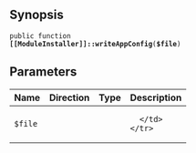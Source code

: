 ## Synopsis

<code>public function <b>[[ModuleInstaller]]::writeAppConfig</b>(<b>$file</b>)</code>

## Parameters

<table>
  <thead>
    <tr>
      <th>Name</th>
      <th>Direction</th>
      <th>Type</th>
      <th>Description</th>
    </tr>
  </thead>
  <tbody>
    <tr>
      <td><code>$file</code>
      <td><i></i></td>
      <td></td>
      <td>

      </td>
    </tr>
  </tbody>
</table>

